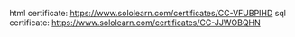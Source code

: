 html certificate: https://www.sololearn.com/certificates/CC-VFUBPIHD
sql certificate: https://www.sololearn.com/certificates/CC-JJWOBQHN
